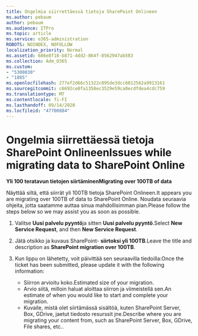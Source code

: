 ```yaml
---
title: Ongelmia siirrettäessä tietoja SharePoint Onlineen
ms.author: pebaum
author: pebaum
ms.audience: ITPro
ms.topic: article
ms.service: o365-administration
ROBOTS: NOINDEX, NOFOLLOW
localization_priority: Normal
ms.assetid: 686e8f18-b871-4dd2-864f-8562947ab583
ms.collection: Adm_O365
ms.custom:
- "5300030"
- "1885"
ms.openlocfilehash: 277ef2d66c51322c095de3dcc6012562a9913161
ms.sourcegitcommit: c6692ce0fa1358ec3529e59ca0ecdfdea4cdc759
ms.translationtype: MT
ms.contentlocale: fi-FI
ms.lasthandoff: 09/14/2020
ms.locfileid: "47700884"
---
```

# <a name="issues-while-migrating-data-to-sharepoint-online"></a><span data-ttu-id="4e7aa-102">Ongelmia siirrettäessä tietoja SharePoint Onlineen</span><span class="sxs-lookup"><span data-stu-id="4e7aa-102">Issues while migrating data to SharePoint Online</span></span>

<span data-ttu-id="4e7aa-103">**Yli 100 teratavun tietojen siirtäminen**</span><span class="sxs-lookup"><span data-stu-id="4e7aa-103">**Migrating over 100TB of data**</span></span>

<span data-ttu-id="4e7aa-104">Näyttää siltä, että siirrät yli 100TB tietoja SharePoint Onlineen.</span><span class="sxs-lookup"><span data-stu-id="4e7aa-104">It appears you are migrating over 100TB of data to SharePoint Online.</span></span> <span data-ttu-id="4e7aa-105">Noudata seuraavia ohjeita, jotta saatamme auttaa sinua mahdollisimman pian.</span><span class="sxs-lookup"><span data-stu-id="4e7aa-105">Please follow the steps below so we may assist you as soon as possible.</span></span> 

1. <span data-ttu-id="4e7aa-106">Valitse **Uusi palvelu pyyntö**ja sitten **Uusi palvelu pyyntö**.</span><span class="sxs-lookup"><span data-stu-id="4e7aa-106">Select **New Service Request**, and then **New Service Request**.</span></span> 
2. <span data-ttu-id="4e7aa-107">Jätä otsikko ja kuvaus SharePoint- **siirtoksi yli 100TB**.</span><span class="sxs-lookup"><span data-stu-id="4e7aa-107">Leave the title and description as **SharePoint migration over 100TB**.</span></span>
3. <span data-ttu-id="4e7aa-108">Kun lippu on lähetetty, voit päivittää sen seuraavilla tiedoilla:</span><span class="sxs-lookup"><span data-stu-id="4e7aa-108">Once the ticket has been submitted, please update it with the following information:</span></span> 

    - <span data-ttu-id="4e7aa-109">Siirron arvioitu koko.</span><span class="sxs-lookup"><span data-stu-id="4e7aa-109">Estimated size of your migration.</span></span>
    - <span data-ttu-id="4e7aa-110">Arvio siitä, milloin haluat aloittaa siirron ja viimeistellä sen.</span><span class="sxs-lookup"><span data-stu-id="4e7aa-110">An estimate of when you would like to start and complete your migration.</span></span>
    - <span data-ttu-id="4e7aa-111">Kuvaile, mistä olet siirtämässä sisältöä, kuten SharePoint Server, Box, GDrive, jaetut tiedosto resurssit jne.</span><span class="sxs-lookup"><span data-stu-id="4e7aa-111">Describe where you are migrating your content from, such as SharePoint Server, Box, GDrive, File shares, etc..</span></span>
